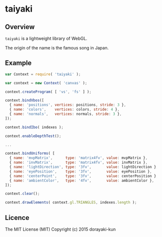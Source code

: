 # taiyaki

## Overview

`taiyaki` is a lightweight library of WebGL.

The origin of the name is the famous song in Japan.

## Example

``` js
var Context = require( 'taiyaki' );

var context = new Context( 'canvas' );

context.createProgram( [ 'vs', 'fs' ] );

context.bindVbos([
  { name: 'positions', vertices: positions, stride: 3 },
  { name: 'colors',    vertices: colors, stride: 4 },
  { name: 'normals',   vertices: normals, stride: 3 },
]);

context.bindIbo( indexes );

context.enableDepthTest();

...

context.bindUniforms( [
  { name: 'mvpMatrix',      type: 'matrix4fv', value: mvpMatrix },
  { name: 'invMatrix',      type: 'matrix4fv', value: invMatrix },
  { name: 'lightDirection', type: '3fv',       value: lightDirection },
  { name: 'eyePosition',    type: '3fv',       value: eyePosition },
  { name: 'centerPoint',    type: '3fv',       value: centerPosition },
  { name: 'ambientColor',   type: '4fv',       value: ambientColor },
]);

context.clear();

context.drawElements( context.gl.TRIANGLES, indexes.length );
```

## Licence

The MIT License (MIT) Copyright (c) 2015 dorayaki-kun
